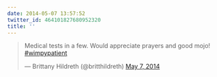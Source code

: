 ```yaml
---
date: 2014-05-07 13:57:52
twitter_id: 464101827680952320
title: ''
---
```


<blockquote class="twitter-tweet"><p lang="en" dir="ltr">Medical tests in a few. Would appreciate prayers and good mojo! <a href="https://twitter.com/hashtag/wimpypatient?src=hash&amp;ref_src=twsrc%5Etfw">#wimpypatient</a></p>&mdash; Brittany Hildreth (@britthildreth) <a href="https://twitter.com/britthildreth/status/464090687974043648?ref_src=twsrc%5Etfw">May 7, 2014</a></blockquote>
<script async src="https://platform.twitter.com/widgets.js" charset="utf-8"></script>
